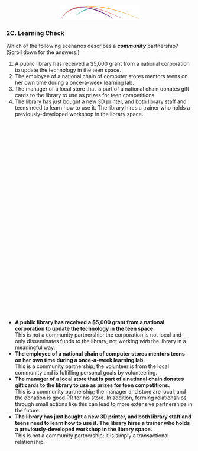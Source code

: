 <div style="text-align:center"><img src="/logo/Connectedlib-Logo-Graph.png"></div>

### 2C. Learning Check

Which of the following scenarios describes a _**community**_ partnership? (Scroll down for the answers.)

1.  A public library has received a $5,000 grant from a national corporation to update the technology in the teen space. 
2. The employee of a national chain of computer stores mentors teens on her own time during a once-a-week learning lab. 
3. The manager of a local store that is part of a national chain donates gift cards to the library to use as prizes for teen competitions 
4. The library has just bought a new 3D printer, and both library staff and teens need to learn how to use it. The library hires a trainer who holds a previously-developed workshop in the library space. 
<div style="height:500px;">&nbsp;</div>
&nbsp;&nbsp;&nbsp;&nbsp;&nbsp;&nbsp;&nbsp;&nbsp;&nbsp;&nbsp;&nbsp;


* **A public library has received a $5,000 grant from a national corporation to update the technology in the teen space.**<br/>This is not a community partnership; the corporation is not local and only disseminates funds to the library, not working _with_ the library in a meaningful way.
* **The employee of a national chain of computer stores mentors teens on her own time during a once-a-week learning lab.**<br/> This is a community partnership; the volunteer is from the local community and is fulfilling personal goals by volunteering.
* **The manager of a local store that is part of a national chain donates gift cards to the library to use as prizes for teen competitions.**<br/>This is a community partnership; the manager and store are local, and the donation is good PR for his store. In addition, forming relationships through small actions like this can lead to more extensive partnerships in the future.
* **The library has just bought a new 3D printer, and both library staff and teens need to learn how to use it. The library hires a trainer who holds a previously-developed workshop in the library space.**<br/>This is not a community partnership; it is simply a transactional relationship.